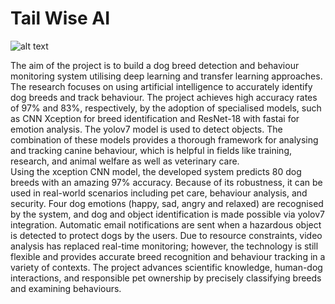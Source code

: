 # Tail Wise AI
![alt text](https://i.ibb.co/cL12MvN/tailwise-screengrab.jpg)


The aim of the project is to build a dog breed detection and behaviour monitoring system utilising deep  learning  and  transfer  learning  approaches.  The  research  focuses  on  using  artificial intelligence to accurately identify dog breeds and track behaviour. The project achieves high accuracy rates of 97% and 83%, respectively, by the adoption of specialised models, such as CNN Xception for breed identification and ResNet-18 with fastai for emotion analysis. The yolov7 model is used to detect objects. The combination of these models provides a thorough framework for analysing and tracking canine behaviour, which is helpful in fields like training, research, and animal welfare as well as veterinary care.  
Using the xception CNN model, the developed system predicts 80 dog breeds with an amazing 97% accuracy. Because of its robustness, it can be used in real-world scenarios including pet care, behaviour  analysis,  and  security.  Four  dog  emotions  (happy,  sad,  angry  and  relaxed)  are recognised  by  the  system,  and  dog  and  object  identification  is  made  possible  via  yolov7 integration. Automatic email notifications are sent when a hazardous object is detected to protect dogs by the users. Due to resource constraints, video analysis has replaced real-time monitoring; however, the technology is still flexible and provides accurate breed recognition and behaviour tracking  in  a  variety  of  contexts.  The  project  advances  scientific  knowledge,  human-dog interactions,  and  responsible  pet  ownership  by  precisely  classifying  breeds  and  examining behaviours. 

